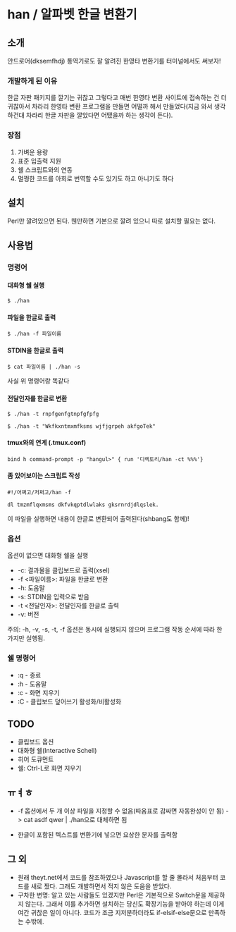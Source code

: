 han / 알파벳 한글 변환기
=======================

## 소개
안드로어(dksemfhdj) 통역기로도 잘 알려진 한영타 변환기를 터미널에서도 써보자!

### 개발하게 된 이유
한글 자판 패키지를 깔기는 귀찮고 그렇다고 매번 한영타 변환 사이트에 접속하는 건 더 귀찮아서 차라리 한영타 변환 프로그램을 만들면 어떨까 해서 만들었다(지금 와서 생각하건대 차라리 한글 자판을 깔았다면 어땠을까 하는 생각이 든다).

### 장점
1. 가벼운 용량
2. 표준 입출력 지원
3. 쉘 스크립트와의 연동
4. 멀쩡한 코드를 아희로 번역할 수도 있기도 하고 아니기도 하다


## 설치
Perl만 깔려있으면 된다. 웬만하면 기본으로 깔려 있으니 따로 설치할 필요는 없다.


## 사용법

### 명령어

#### 대화형 쉘 실행
```
$ ./han
```

#### 파일을 한글로 출력
```
$ ./han -f 파일이름
```

#### STDIN을 한글로 출력
```
$ cat 파일이름 | ./han -s
```
사실 위 명령어랑 똑같다

#### 전달인자를 한글로 변환
```
$ ./han -t rnpfgenfgtnpfgfpfg
```
```
$ ./han -t "Wkfkxntmxmfksms wjfjgrpeh akfgoTek"
```

#### tmux와의 연계 (.tmux.conf)
```
bind h command-prompt -p "hangul>" { run '디렉토리/han -ct %%%'}
```

#### 좀 있어보이는 스크립트 작성
```
#!/어쩌고/저쩌고/han -f

dl tmzmflqxmsms dkfvkqptdlwlaks gksrnrdjdlqslek.
```
이 파일을 실행하면 내용이 한글로 변환되어 출력된다(shbang도 함께)!


### 옵션
옵션이 없으면 대화형 쉘을 실행

- -c:               결과물을 클립보드로 출력(xsel)
- -f <파일이름>:    파일을 한글로 변환
- -h:               도움말
- -s:               STDIN을 입력으로 받음
- -t <전달인자>:    전달인자를 한글로 출력
- -v:               버전

주의: -h, -v, -s, -t, -f 옵션은 동시에 실행되지 않으며 프로그램 작동 순서에 따라 한 가지만 실행됨.


### 쉘 명령어
- :q    - 종료
- :h    - 도움말
- :c    - 화면 지우기
- :C    - 클립보드 덮어쓰기 활성화/비활성화

## TODO
- 클립보드 옵션
- 대화형 쉘(Interactive Schell)
- 히어 도큐먼트
- 쉘: Ctrl-L로 화면 지우기


## ㅠㅕㅎ
- -f 옵션에서 두 개 이상 파일을 지정할 수 없음(따옴표로 감싸면 자동완성이 안 됨)
    -> cat asdf qwer | ./han으로 대체하면 됨

- 한글이 포함된 텍스트를 변환기에 넣으면 요상한 문자를 출력함


## 그 외
- 원래 theyt.net에서 코드를 참조하였으나 Javascript를 할 줄 몰라서 처음부터 코드를 새로 짰다. 그래도 개발하면서 적지 않은 도움을 받았다.
- 구차한 변명: 알고 있는 사람들도 있겠지만 Perl은 기본적으로 Switch문을 제공하지 않는다. 그래서 이를 추가하면 설치하는 당신도 확장기능을 받아야 하는데 이게 여간 귀찮은 일이 아니다. 코드가 조금 지저분하더라도 if-elsif-else문으로 만족하는 수밖에.
